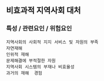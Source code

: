 ## 비효과적 지역사회 대처



### 특성 / 관련요인 / 위험요인

>   

    지역사회의 사회적 지지 서비스 및 자원의 부족
    자연재해
    인위적 재해
    문제해결에 부적절한 자원
    지역사회 시스템의 부재나 비효율성
    과거의 재해  경험
